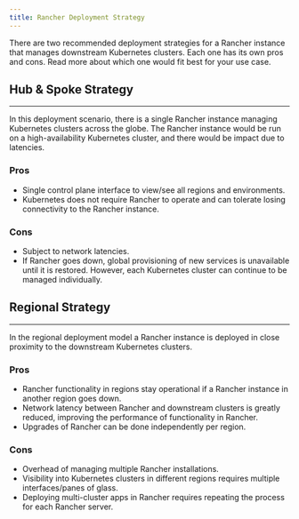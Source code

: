 ```yaml
---
title: Rancher Deployment Strategy
---
```


<head>
  <link rel="canonical" href="https://ranchermanager.docs.rancher.com//reference-guides/best-practices/rancher-server/rancher-deployment-strategy"/>
</head>

There are two recommended deployment strategies for a Rancher instance that manages downstream Kubernetes clusters. Each one has its own pros and cons. Read more about which one would fit best for your use case.

## Hub & Spoke Strategy
---

In this deployment scenario, there is a single Rancher instance managing Kubernetes clusters across the globe. The Rancher instance would be run on a high-availability Kubernetes cluster, and there would be impact due to latencies.

### Pros

* Single control plane interface to view/see all regions and environments.
* Kubernetes does not require Rancher to operate and can tolerate losing connectivity to the Rancher instance.

### Cons

* Subject to network latencies.
* If Rancher goes down, global provisioning of new services is unavailable until it is restored. However, each Kubernetes cluster can continue to be managed individually.

## Regional Strategy
---
In the regional deployment model a Rancher instance is deployed in close proximity to the downstream Kubernetes clusters.

### Pros

* Rancher functionality in regions stay operational if a Rancher instance in another region goes down.
* Network latency between Rancher and downstream clusters is greatly reduced, improving the performance of functionality in Rancher.
* Upgrades of Rancher can be done independently per region.

### Cons

* Overhead of managing multiple Rancher installations.
* Visibility into Kubernetes clusters in different regions requires multiple interfaces/panes of glass.
* Deploying multi-cluster apps in Rancher requires repeating the process for each Rancher server.
